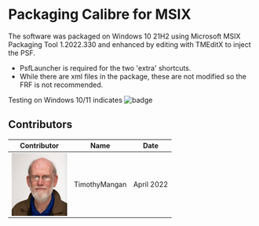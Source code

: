 # Packaging Calibre for MSIX

The software was packaged on Windows 10 21H2 using Microsoft MSIX Packaging Tool 1.2022.330 and enhanced by editing with TMEditX to inject the PSF.
* PsfLauncher is required for the two 'extra' shortcuts.
* While there are xml files in the package, these are not modified so the FRF is not recommended.

Testing on Windows 10/11 indicates ![badge](https://img.shields.io/badge/-Major%20Issues-critical?style=for-the-badge)

## Contributors

| Contributor | Name | Date |
|----|----|----|
| [<img src="/media/Contributors/TimMangan.jpg" align="left" Height="128" />](/media/Contributors/TimMangan.jpg) | TimothyMangan | April 2022 |


